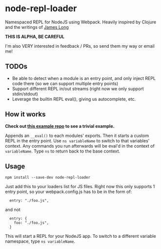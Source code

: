 # node-repl-loader
Namespaced REPL for NodeJS using Webpack. Heavily inspired by Clojure and the writings of [James Long](http://jlongster.com/)

**THIS IS ALPHA, BE CAREFUL**

I'm also VERY interested in feedback / PRs, so send them my way or email me!

## TODOs
* Be able to detect when a module is an entry point, and only inject REPL code there (so we can support multiple entry points)
* Support different REPL in/out streams (right now we only support stdin/stdout)
* Leverage the builtin REPL eval(), giving us autocomplete, etc.

## How it works
**Check out [this example repo](https://github.com/chrishowes/node-repl-loader-example) to see a trivial example.**

Appends an `__eval()` to each modules' exports. Then it starts a custom REPL in the entry point. Use `ns variableName` to switch to that variables' context. Any commands you run afterwards will be eval'd in the context of `variableName`. Type `ns` to return back to the base context.



## Usage

`npm install --save-dev node-repl-loader`

Just add this to your loaders list for JS files. Right now this only supports 1 entry point, so your webpack.config.js has to be in the form of:
```
  entry: "./foo.js",
```
and not
```
  entry: {
    foo: "./foo.js",
  }
```

This will start a REPL for your NodeJS app. To switch to a different variable namespace, type `ns variableName`.
